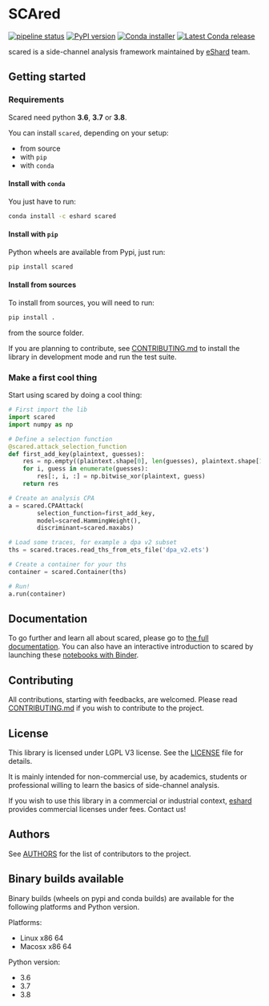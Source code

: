 # SCAred

[![pipeline status](https://gitlab.com/eshard/scared/badges/master/pipeline.svg)](https://gitlab.com/eshard/scared/commits/master)
[![PyPI version](https://badge.fury.io/py/scared.svg)](https://pypi.org/project/scared/)
[![Conda installer](https://anaconda.org/eshard/scared/badges/installer/conda.svg)](https://anaconda.org/eshard/scared)
[![Latest Conda release](https://anaconda.org/eshard/scared/badges/latest_release_date.svg)](https://anaconda.org/eshard/scared)

scared is a side-channel analysis framework maintained by [eShard](http://www.eshard.com) team.

## Getting started

### Requirements

Scared need python **3.6**, **3.7** or **3.8**.

You can install `scared`, depending on your setup:

- from source
- with `pip`
- with `conda`

#### Install with `conda`

You just have to run:

```bash
conda install -c eshard scared
```

#### Install with `pip`

Python wheels are available from Pypi, just run:

```bash
pip install scared
```

#### Install from sources

To install from sources, you will need to run:

```bash
pip install .
```

from the source folder.

If you are planning to contribute, see [CONTRIBUTING.md](CONTRIBUTING.md) to install the library in development mode and run the test suite.

### Make a first cool thing

Start using scared by doing a cool thing:

```python
# First import the lib
import scared
import numpy as np

# Define a selection function
@scared.attack_selection_function
def first_add_key(plaintext, guesses):
    res = np.empty((plaintext.shape[0], len(guesses), plaintext.shape[1]), dtype='uint8')
    for i, guess in enumerate(guesses):
        res[:, i, :] = np.bitwise_xor(plaintext, guess)
    return res

# Create an analysis CPA
a = scared.CPAAttack(
        selection_function=first_add_key,
        model=scared.HammingWeight(),
        discriminant=scared.maxabs)

# Load some traces, for example a dpa v2 subset
ths = scared.traces.read_ths_from_ets_file('dpa_v2.ets')

# Create a container for your ths
container = scared.Container(ths)

# Run!
a.run(container)
```

## Documentation

To go further and learn all about scared, please go to [the full documentation](https://eshard.gitlab.io/scared).
You can also have an interactive introduction to scared by launching these [notebooks with Binder](https://mybinder.org/v2/gl/eshard%2Fscared-notebooks/master).

## Contributing

All contributions, starting with feedbacks, are welcomed.
Please read [CONTRIBUTING.md](CONTRIBUTING.md) if you wish to contribute to the project.

## License

This library is licensed under LGPL V3 license. See the [LICENSE](LICENSE) file for details.

It is mainly intended for non-commercial use, by academics, students or professional willing to learn the basics of side-channel analysis.

If you wish to use this library in a commercial or industrial context, [eshard](https://eshard.com) provides commercial licenses under fees. Contact us!

## Authors

See [AUTHORS](AUTHORS.md) for the list of contributors to the project.

## Binary builds available

Binary builds (wheels on pypi and conda builds) are available for the following platforms and Python version.

Platforms:

- Linux x86 64
- Macosx x86 64

Python version:

- 3.6
- 3.7
- 3.8
